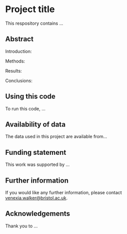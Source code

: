 # Project title

This respository contains ...

## Abstract

Introduction:

Methods:

Results:

Conclusions:

## Using this code

To run this code, ...

## Availability of data

The data used in this project are available from...

## Funding statement

This work was supported by ...

## Further information

If you would like any further information, please contact venexia.walker@bristol.ac.uk. 

## Acknowledgements

Thank you to ...
